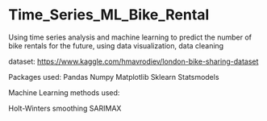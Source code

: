 # Time_Series_ML_Bike_Rental
Using time series analysis and machine learning to predict the number of bike rentals for the future, using data visualization,
data cleaning


dataset: https://www.kaggle.com/hmavrodiev/london-bike-sharing-dataset

Packages used:
Pandas
Numpy
Matplotlib
Sklearn
Statsmodels

Machine Learning methods used:

Holt-Winters smoothing
SARIMAX
